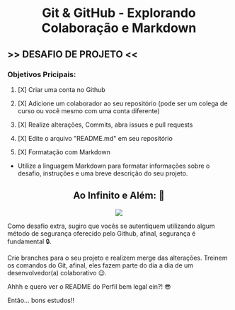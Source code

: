 <center><h1>Git & GitHub - Explorando Colaboração e Markdown </h1></center>

## >> DESAFIO DE PROJETO <<
### Objetivos Pricipais:
1. [X] Criar uma conta no Github

2. [X] Adicione um colaborador ao seu repositório (pode ser um colega de curso ou você mesmo com uma conta diferente)

3. [X] Realize alterações, Commits, abra issues e pull requests

4. [X] Edite o arquivo "README.md" em seu repositório

5. [X] Formatação com Markdown

- Utilize a linguagem Markdown para formatar informações sobre o desafio, instruções e uma breve descrição do seu projeto.

<div align="center"><h2> Ao Infinito e Além: 🚀</h2></div>

<div align="center"><img src="https://i.pinimg.com/originals/6b/7e/d3/6b7ed39c3751c92df2d3ece16a329925.gif") /></div>


Como desafio extra, sugiro que vocês se autentiquem utilizando algum método de segurança oferecido pelo Github, afinal, segurança é fundamental 🔒.

Crie branches para o seu projeto e realizem merge das alterações. Treinem os comandos do Git, afinal, eles fazem parte do dia a dia de um desenvolvedor(a) colaborativo 😉.

Ahhh e quero ver o README do Perfil bem legal ein?! 😎

Então... bons estudos!!
